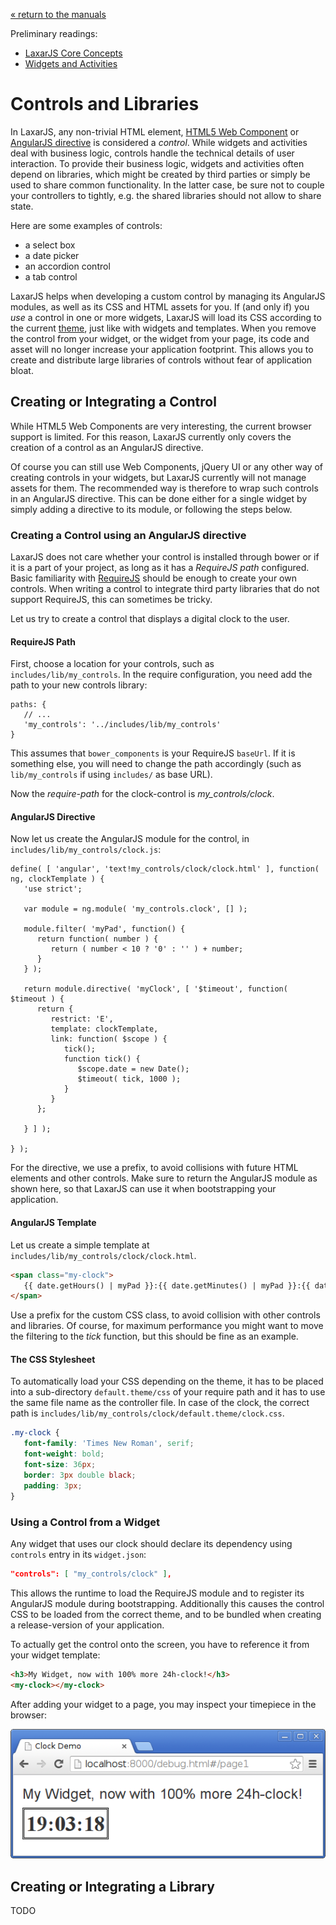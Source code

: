 [« return to the manuals](index.md)

Preliminary readings:

* [LaxarJS Core Concepts](../concepts.md)
* [Widgets and Activities](./widgets_and_activities.md)


# Controls and Libraries

In LaxarJS, any non-trivial HTML element, [HTML5 Web Component](http://webcomponents.org/) or [AngularJS directive](https://docs.angularjs.org/guide/directive) is considered a _control_.
While widgets and activities deal with business logic, controls handle the technical details of user interaction.
To provide their business logic, widgets and activities often depend on libraries, which might be created by third parties or simply be used to share common functionality.
In the latter case, be sure not to couple your controllers to tightly, e.g. the shared libraries should not allow to share state.

Here are some examples of controls:

  * a select box
  * a date picker
  * an accordion control
  * a tab control

LaxarJS helps when developing a custom control by managing its AngularJS modules, as well as its CSS and HTML assets for you.
If (and only if) you _use_ a control in one or more widgets, LaxarJS will load its CSS according to the current [theme](./creating_themes.md), just like with widgets and templates.
When you remove the control from your widget, or the widget from your page, its code and asset will no longer increase your application footprint. 
This allows you to create and distribute large libraries of controls without fear of application bloat.


## Creating or Integrating a Control

While HTML5 Web Components are very interesting, the current browser support is limited.
For this reason, LaxarJS currently only covers the creation of a control as an AngularJS directive.

Of course you can still use Web Components, jQuery UI or any other way of creating controls in your widgets, but LaxarJS currently will not manage assets for them.
The recommended way is therefore to wrap such controls in an AngularJS directive.
This can be done either for a single widget by simply adding a directive to its module, or following the steps below. 


### Creating a Control using an AngularJS directive

LaxarJS does not care whether your control is installed through bower or if it is a part of your project, as long as it has a _RequireJS path_ configured.
Basic familiarity with [RequireJS](http://requirejs.org/) should be enough to create your own controls.
When writing a control to integrate third party libraries that do not support RequireJS, this can sometimes be tricky.  

Let us try to create a control that displays a digital clock to the user.

#### RequireJS Path

First, choose a location for your controls, such as `includes/lib/my_controls`.
In the require configuration, you need add the path to your new controls library:

```JS
paths: {
   // ...
   'my_controls': '../includes/lib/my_controls'
}
```

This assumes that `bower_components` is your RequireJS `baseUrl`.
If it is something else, you will need to change the path accordingly (such as `lib/my_controls` if using `includes/` as base URL).

Now the _require-path_ for the clock-control is _my_controls/clock_.

#### AngularJS Directive

Now let us create the AngularJS module for the control, in `includes/lib/my_controls/clock.js`:

```JS
define( [ 'angular', 'text!my_controls/clock/clock.html' ], function( ng, clockTemplate ) {
   'use strict';

   var module = ng.module( 'my_controls.clock', [] );

   module.filter( 'myPad', function() {
      return function( number ) {
         return ( number < 10 ? '0' : '' ) + number;
      }
   } );

   return module.directive( 'myClock', [ '$timeout', function( $timeout ) {
      return {
         restrict: 'E',
         template: clockTemplate,
         link: function( $scope ) {
            tick();
            function tick() {
               $scope.date = new Date();
               $timeout( tick, 1000 );
            }
         }
      };

   } ] );

} );
```

For the directive, we use a prefix, to avoid collisions with future HTML elements and other controls.
Make sure to return the AngularJS module as shown here, so that LaxarJS can use it when bootstrapping your application.


#### AngularJS Template

Let us create a simple template at `includes/lib/my_controls/clock/clock.html`.

```HTML
<span class="my-clock">
   {{ date.getHours() | myPad }}:{{ date.getMinutes() | myPad }}:{{ date.getSeconds() | myPad }}
</span>
```

Use a prefix for the custom CSS class, to avoid collision with other controls and libraries.
Of course, for maximum performance you might want to move the filtering to the _tick_ function, but this should be fine as an example.

#### The CSS Stylesheet

To automatically load your CSS depending on the theme, it has to be placed into a sub-directory `default.theme/css` of your require path and it has to use the same file name as the controller file.
In case of the clock, the correct path is `includes/lib/my_controls/clock/default.theme/clock.css`.

```CSS
.my-clock {
   font-family: 'Times New Roman', serif;
   font-weight: bold;
   font-size: 36px;
   border: 3px double black;
   padding: 3px;
}
```


### Using a Control from a Widget

Any widget that uses our clock should declare its dependency using `controls` entry in its `widget.json`:

```JSON
"controls": [ "my_controls/clock" ],
```

This allows the runtime to load the RequireJS module and to register its AngularJS module during bootstrapping.
Additionally this causes the control CSS to be loaded from the correct theme, and to be bundled when creating a release-version of your application. 

To actually get the control onto the screen, you have to reference it from your widget template:

```HTML
<h3>My Widget, now with 100% more 24h-clock!</h3>
<my-clock></my-clock>

```

After adding your widget to a page, you may inspect your timepiece in the browser:

![CartWidget](providing_controls/my_clock.png)


## Creating or Integrating a Library

TODO
